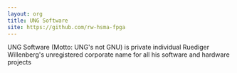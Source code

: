 ```yaml
---
layout: org
title: UNG Software
site: https://github.com/rw-hsma-fpga
---
```

UNG Software (Motto: UNG's not GNU) is private individual Ruediger Willenberg's
unregistered corporate name for all his software and hardware projects
